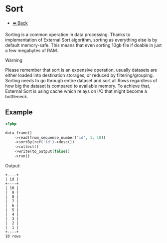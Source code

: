 # Sort

- [⬅️️ Back](/documentation/components/core/core.md)

Sorting is a common operation in data processing.
Thanks to implementation of External Sort algorithm, sorting as everything else is by default memory-safe. 
This means that even sorting 10gb file if doable in just a few megabytes of RAM.

> [!WARNING]
> Please remember that sort is an expensive operation, usually datasets are either
> loaded into destination storages, or reduced by filtering/grouping.
> Sorting needs to go through entire dataset and sort all Rows regardless of how
> big the dataset is compared to available memory. To achieve that, External Sort is using cache which relays on I/O that might become a bottleneck.

## Example

```php
<?php 

data_frame()
    ->read(from_sequence_number('id', 1, 10))
    ->sortBy(ref('id')->desc())
    ->collect()
    ->write(to_output(false))
    ->run()
```

Output:

```console
+----+
| id |
+----+
| 10 |
|  9 |
|  8 |
|  7 |
|  6 |
|  5 |
|  4 |
|  3 |
|  2 |
|  1 |
+----+
10 rows
```